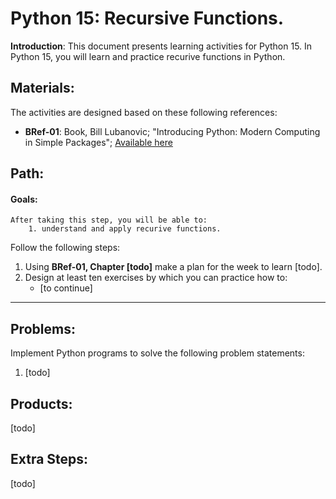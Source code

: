 # Python 15: Recursive Functions.

**Introduction**: This document presents learning activities for Python 15. In Python 15, you will learn and practice recurive functions in Python.


## Materials:

The activities are designed based on these following references:

- **BRef-01**: Book, Bill Lubanovic; "Introducing Python: Modern Computing in Simple Packages"; [Available here](https://www.oreilly.com/library/view/introducing-python-2nd/9781492051374/) 

## Path:

#### Goals:

```
After taking this step, you will be able to:
	1. understand and apply recurive functions.
```

Follow the following steps:
1. Using **BRef-01, Chapter [todo]** make a plan for the week to learn [todo].
2. Design at least ten exercises by which you can practice how to:
	- [to continue]  

<hr>


## Problems:


Implement Python programs to solve the following problem statements:

1. [todo]
## Products:

[todo]

## Extra Steps:

[todo]